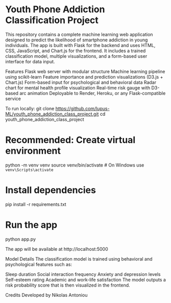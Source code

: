 # Youth Phone Addiction Classification Project

This repository contains a complete machine learning web application designed to predict the likelihood of smartphone addiction in young individuals. The app is built with Flask for the backend and uses HTML, CSS, JavaScript, and Chart.js for the frontend.
It includes a trained classification model, multiple visualizations, and a form-based user interface for data input.

Features
Flask web server with modular structure
Machine learning pipeline using scikit-learn
Feature importance and prediction visualizations (D3.js + Chart.js)
Form-based input for psychological and behavioral data
Radar chart for mental health profile visualization
Real-time risk gauge with D3-based arc animation
Deployable to Render, Heroku, or any Flask-compatible service

To run locally:
git clone https://github.com/lupus-ML/youth_phone_addiction_class_project.git
cd youth_phone_addiction_class_project

# Recommended: Create virtual environment
python -m venv venv
source venv/bin/activate  # On Windows use `venv\Scripts\activate`

# Install dependencies
pip install -r requirements.txt

# Run the app
python app.py

The app will be available at http://localhost:5000

Model Details
The classification model is trained using behavioral and psychological features such as:

Sleep duration
Social interaction frequency
Anxiety and depression levels
Self-esteem rating
Academic and work-life satisfaction
The model outputs a risk probability score that is then visualized in the frontend.

Credits
Developed by Nikolas Antoniou

